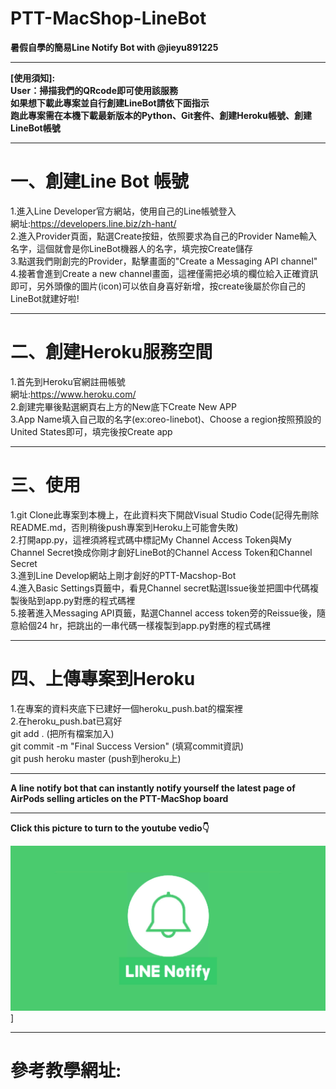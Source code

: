 # PTT-MacShop-LineBot
**暑假自學的簡易Line Notify Bot with @jieyu891225**
****  
  **[使用須知]:<br />User：掃描我們的QRcode即可使用該服務<br />如果想下載此專案並自行創建LineBot請依下面指示<br />跑此專案需在本機下載最新版本的Python、Git套件、創建Heroku帳號、創建LineBot帳號**
****
一、創建Line Bot 帳號
=============
1.進入Line Developer官方網站，使用自己的Line帳號登入<br />網址:https://developers.line.biz/zh-hant/<br />
2.進入Provider頁面，點選Create按鈕，依照要求為自己的Provider Name輸入名字，這個就會是你LineBot機器人的名字，填完按Create儲存<br />
3.點選我們剛創完的Provider，點擊畫面的"Create a Messaging API channel"<br />
4.接著會進到Create a new channel畫面，這裡僅需把必填的欄位給入正確資訊即可，另外頭像的圖片(icon)可以依自身喜好新增，按create後屬於你自己的LineBot就建好啦!<br />
****
二、創建Heroku服務空間
=============
1.首先到Heroku官網註冊帳號<br />網址:https://www.heroku.com/<br />
2.創建完畢後點選網頁右上方的New底下Create New APP<br />
3.App Name填入自己取的名字(ex:oreo-linebot)、Choose a region按照預設的United States即可，填完後按Create app<br />
****
三、使用
=============
1.git Clone此專案到本機上，在此資料夾下開啟Visual Studio Code(記得先刪除README.md，否則稍後push專案到Heroku上可能會失敗)<br />
2.打開app.py，這裡須將程式碼中標記My Channel Access Token與My Channel Secret換成你剛才創好LineBot的Channel Access Token和Channel Secret<br />
3.進到Line Develop網站上剛才創好的PTT-Macshop-Bot<br />
4.進入Basic Settings頁籤中，看見Channel secret點選Issue後並把圖中代碼複製後貼到app.py對應的程式碼裡<br />
5.接著進入Messaging API頁籤，點選Channel access token旁的Reissue後，隨意給個24 hr，把跳出的一串代碼一樣複製到app.py對應的程式碼裡<br />
****
四、上傳專案到Heroku
=============
1.在專案的資料夾底下已建好一個heroku_push.bat的檔案裡<br />
2.在heroku_push.bat已寫好<br />
git add . (把所有檔案加入)<br />
git commit -m "Final Success Version" (填寫commit資訊)<br />
git push heroku master (push到heroku上)<br />
****
**A line notify bot that can instantly notify yourself the latest page of AirPods selling articles on the PTT-MacShop board**
****
**Click this picture to turn to the youtube vedio👇**

[![IMAGE ALT TEXT](https://github.com/Emily-Weng/PTT-MacShop-Notifier/blob/main/line-notify.jpg)](https://www.youtube.com/watch?v=yw8b3av3hro "PTT-MacShop-Notifier成果展示")]
****
參考教學網址:
=============
